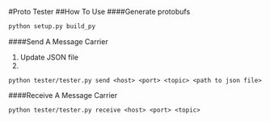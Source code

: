 #Proto Tester
##How To Use
####Generate protobufs
```bash
python setup.py build_py
```
####Send A Message Carrier
1. Update JSON file
2. 
```
python tester/tester.py send <host> <port> <topic> <path to json file>
```
####Receive A Message Carrier
```
python tester/tester.py receive <host> <port> <topic>
```
